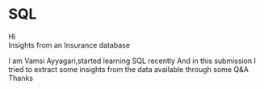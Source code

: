 # SQL
Hi  
Insights from an Insurance database

I am Vamsi Ayyagari,started learning SQL recently 
And in this submission I tried to extract some insights from the data available through some Q&A
Thanks
